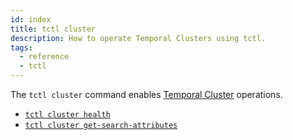 ```yaml
---
id: index
title: tctl cluster
description: How to operate Temporal Clusters using tctl.
tags:
  - reference
  - tctl
---
```


The `tctl cluster` command enables [Temporal Cluster](/concepts/what-is-a-temporal-cluster) operations.

- [`tctl cluster health`](/tctl/cluster/health)
- [`tctl cluster get-search-attributes`](/tctl/cluster/get-search-attributes)
